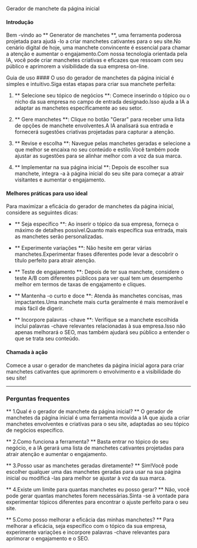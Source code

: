 Gerador de manchete da página inicial

#### Introdução
Bem -vindo ao ** Generator de manchetes **, uma ferramenta poderosa projetada para ajudá -lo a criar manchetes cativantes para o seu site.No cenário digital de hoje, uma manchete convincente é essencial para chamar a atenção e aumentar o engajamento.Com nossa tecnologia orientada pela IA, você pode criar manchetes criativas e eficazes que ressoam com seu público e aprimorem a visibilidade da sua empresa on-line.

Guia de uso ####
O uso do gerador de manchetes da página inicial é simples e intuitivo.Siga estas etapas para criar sua manchete perfeita:

1. ** Selecione seu tópico de negócios **: Comece inserindo o tópico ou o nicho da sua empresa no campo de entrada designado.Isso ajuda a IA a adaptar as manchetes especificamente ao seu setor.

2. ** Gere manchetes **: Clique no botão "Gerar" para receber uma lista de opções de manchete envolventes.A IA analisará sua entrada e fornecerá sugestões criativas projetadas para capturar a atenção.

3. ** Revise e escolha **: Navegue pelas manchetes geradas e selecione a que melhor se encaixa no seu conteúdo e estilo.Você também pode ajustar as sugestões para se alinhar melhor com a voz da sua marca.

4. ** Implementar na sua página inicial **: Depois de escolher sua manchete, integra -a à página inicial do seu site para começar a atrair visitantes e aumentar o engajamento.

#### Melhores práticas para uso ideal
Para maximizar a eficácia do gerador de manchetes da página inicial, considere as seguintes dicas:

- ** Seja específico **: Ao inserir o tópico da sua empresa, forneça o máximo de detalhes possível.Quanto mais específica sua entrada, mais as manchetes serão personalizadas.

- ** Experimente variações **: Não hesite em gerar várias manchetes.Experimentar frases diferentes pode levar a descobrir o título perfeito para atrair atenção.

- ** Teste de engajamento **: Depois de ter sua manchete, considere o teste A/B com diferentes públicos para ver qual tem um desempenho melhor em termos de taxas de engajamento e cliques.

- ** Mantenha -o curto e doce **: Atenda às manchetes concisas, mas impactantes.Uma manchete mais curta geralmente é mais memorável e mais fácil de digerir.

- ** Incorpore palavras -chave **: Verifique se a manchete escolhida inclui palavras -chave relevantes relacionadas à sua empresa.Isso não apenas melhorará o SEO, mas também ajudará seu público a entender o que se trata seu conteúdo.

#### Chamada à ação
Comece a usar o gerador de manchetes da página inicial agora para criar manchetes cativantes que aprimorem o envolvimento e a visibilidade do seu site!

----

### Perguntas frequentes

** 1.Qual é o gerador de manchete da página inicial? **
O gerador de manchetes da página inicial é uma ferramenta movida a IA que ajuda a criar manchetes envolventes e criativas para o seu site, adaptadas ao seu tópico de negócios específico.

** 2.Como funciona a ferramenta? **
Basta entrar no tópico do seu negócio, e a IA gerará uma lista de manchetes cativantes projetadas para atrair atenção e aumentar o engajamento.

** 3.Posso usar as manchetes geradas diretamente? **
Sim!Você pode escolher qualquer uma das manchetes geradas para usar na sua página inicial ou modificá -las para melhor se ajustar à voz da sua marca.

** 4.Existe um limite para quantas manchetes eu posso gerar? **
Não, você pode gerar quantas manchetes forem necessárias.Sinta -se à vontade para experimentar tópicos diferentes para encontrar o ajuste perfeito para o seu site.

** 5.Como posso melhorar a eficácia das minhas manchetes? **
Para melhorar a eficácia, seja específico com o tópico da sua empresa, experimente variações e incorpore palavras -chave relevantes para aprimorar o engajamento e o SEO.
